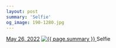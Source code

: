 ```yaml
---
layout: post
summary: 'Selfie'
og_image: 190-1280.jpg
---
```


<p>
  <time>
    <a href="/190">May 26, 2022</a>
  </time>
  <a href="/190">
    <img src="{{ site.assets_url }}/190-640.jpg" srcset="{{ site.assets_url }}/190-320.jpg 320w, {{ site.assets_url }}/190-640.jpg 640w, {{ site.assets_url }}/190-960.jpg 960w, {{ site.assets_url }}/190-1280.jpg 1280w" sizes="(min-width: 700px) 50vw, calc(100vw - 2rem)" alt="{{ page.summary }}" />
  </a>
  <span>Selfie</span>
</p>
